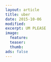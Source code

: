 ```yaml
---
layout: article
title: uber
date: 2015-10-06
modified:
excerpt: UM PLEASE  
image:
  feature:
  teaser:
  thumb:
ads: false  
---
```

